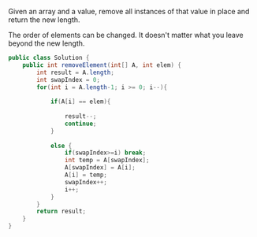 Given an array and a value, remove all instances of that value in place and return the new length.

The order of elements can be changed. It doesn't matter what you leave beyond the new length.

```java
public class Solution {
    public int removeElement(int[] A, int elem) {
        int result = A.length;
        int swapIndex = 0;
        for(int i = A.length-1; i >= 0; i--){
            
            if(A[i] == elem){
                
                result--;
                continue;
            }
            
            else {
                if(swapIndex>=i) break;
                int temp = A[swapIndex];
                A[swapIndex] = A[i];
                A[i] = temp;
                swapIndex++;
                i++;
            }
        }
        return result;
    }
}
```